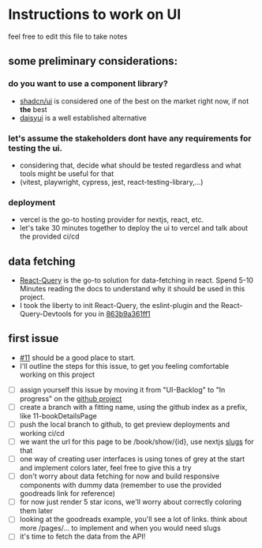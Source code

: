 # Instructions to work on UI

feel free to edit this file to take notes

## some preliminary considerations:

### do you want to use a component library?

- [shadcn/ui](https://ui.shadcn.com/) is considered one of the best on the market right now, if not **the** best
- [daisyui](https://daisyui.com/) is a well established alternative

### let's assume the stakeholders dont have any requirements for testing the ui.

- considering that, decide what should be tested regardless and what tools might be useful for that
- (vitest, playwright, cypress, jest, react-testing-library,...)

### deployment

- vercel is the go-to hosting provider for nextjs, react, etc.
- let's take 30 minutes together to deploy the ui to vercel and talk about the provided ci/cd

## data fetching

- [React-Query](https://tanstack.com/query/latest) is the go-to solution for data-fetching in react.
  Spend 5-10 Minutes reading the docs to understand why it should be used in this project.
- I took the liberty to init React-Query, the eslint-plugin and the React-Query-Devtools for you in [863b9a361ff1](https://github.com/svenrisse/bookshelf/commit/863b9a361ff1cf3465ec72e37d21cc53ac810369)

## first issue

- [#11](https://github.com/svenrisse/bookshelf/issues/11) should be a good place to start.
- I'll outline the steps for this issue, to get you feeling comfortable working on this project

- [ ] assign yourself this issue by moving it from "UI-Backlog" to "In progress" on the [github project](https://github.com/users/svenrisse/projects/3/views/1)
- [ ] create a branch with a fitting name, using the github index as a prefix, like 11-bookDetailsPage
- [ ] push the local branch to github, to get preview deployments and working ci/cd
- [ ] we want the url for this page to be /book/show/{id}, use nextjs [slugs](https://nextjs.org/docs/pages/building-your-application/routing/dynamic-routes) for that
- [ ] one way of creating user interfaces is using tones of grey at the start and implement colors later, feel free to give this a try
- [ ] don't worry about data fetching for now and build responsive components with dummy data (remember to use the provided goodreads link for reference)
- [ ] for now just render 5 star icons, we'll worry about correctly coloring them later
- [ ] looking at the goodreads example, you'll see a lot of links. think about more /pages/... to implement and when you would need slugs
- [ ] it's time to fetch the data from the API!
